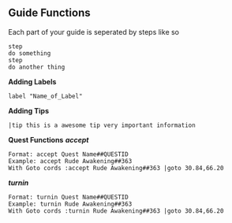 ## Guide Functions 

Each part of your guide is seperated by steps like so

```
step
do something
step
do another thing
```

**Adding Labels**

```
label "Name_of_Label"
```

**Adding Tips**

```
|tip this is a awesome tip very important information
```

**Quest Functions**
***accept***
```
Format: accept Quest Name##QUESTID 
Example: accept Rude Awakening##363
With Goto cords :accept Rude Awakening##363 |goto 30.84,66.20
```
***turnin***
```
Format: turnin Quest Name##QUESTID 
Example: turnin Rude Awakening##363
With Goto cords :turnin Rude Awakening##363 |goto 30.84,66.20
```
